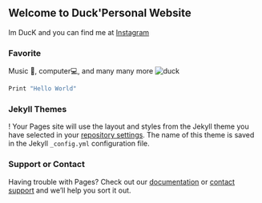 ## Welcome to Duck'Personal Website

Im DucK and you can find me at [Instagram](https://Instagram.com/_ming.duck)


### Favorite

Music 🎵, computer💻, and many many more
![duck](https://images.app.goo.gl/AnL8YBeLkWsosAJd7)

```Python
Print "Hello World"
```

### Jekyll Themes
!
Your Pages site will use the layout and styles from the Jekyll theme you have selected in your [repository settings](https://github.com/duckOngu/duck/settings/pages). The name of this theme is saved in the Jekyll `_config.yml` configuration file.

### Support or Contact

Having trouble with Pages? Check out our [documentation](https://docs.github.com/categories/github-pages-basics/) or [contact support](https://support.github.com/contact) and we’ll help you sort it out.
